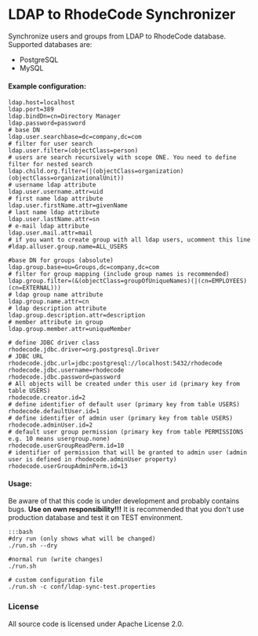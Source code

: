 # LDAP to RhodeCode Synchronizer

Synchronize users and groups from LDAP to RhodeCode database. Supported databases are:

*    PostgreSQL
*    MySQL

#### Example configuration:

    ldap.host=localhost
    ldap.port=389
    ldap.bindDn=cn=Directory Manager
    ldap.password=password
    # base DN
    ldap.user.searchbase=dc=company,dc=com
    # filter for user search
    ldap.user.filter=(objectClass=person)
    # users are search recursively with scope ONE. You need to define filter for nested search
    ldap.child.org.filter=(|(objectClass=organization)(objectClass=organizationalUnit))
    # username ldap attribute
    ldap.user.username.attr=uid
    # first name ldap attribute
    ldap.user.firstName.attr=givenName
    # last name ldap attribute
    ldap.user.lastName.attr=sn
    # e-mail ldap attribute
    ldap.user.mail.attr=mail
    # if you want to create group with all ldap users, ucomment this line
    #ldap.alluser.group.name=ALL_USERS

    #base DN for groups (absolute)
    ldap.group.base=ou=Groups,dc=company,dc=com
    # filter for group mapping (include group names is recommended)
    ldap.group.filter=(&(objectClass=groupOfUniqueNames)(|(cn=EMPLOYEES)(cn=EXTERNAL)))
    # ldap group name attribute
    ldap.group.name.attr=cn
    # ldap description attribute
    ldap.group.description.attr=description
    # member attribute in group
    ldap.group.member.attr=uniqueMember

    # define JDBC driver class
    rhodecode.jdbc.driver=org.postgresql.Driver
    # JDBC URL
    rhodecode.jdbc.url=jdbc:postgresql://localhost:5432/rhodecode
    rhodecode.jdbc.username=rhodecode
    rhodecode.jdbc.password=password
    # All objects will be created under this user id (primary key from table USERS)
    rhodecode.creator.id=2
    # define identifier of default user (primary key from table USERS)
    rhodecode.defaultUser.id=1
    # define identifier of admin user (primary key from table USERS)
    rhodecode.adminUser.id=2
    # default user group permission (primary key from table PERMISSIONS e.g. 10 means usergroup.none)
    rhodecode.userGroupReadPerm.id=10
    # identifier of permission that will be granted to admin user (admin user is defined in rhodecode.adminUser property)
    rhodecode.userGroupAdminPerm.id=13


#### Usage:
Be aware of that this code is under development and probably contains bugs. **Use on own responsibility!!!**
It is recommended that you don't use production database and test it on TEST environment.

    :::bash
    #dry run (only shows what will be changed)
    ./run.sh --dry

    #normal run (write changes)
    ./run.sh

    # custom configuration file
    ./run.sh -c conf/ldap-sync-test.properties

### License

All source code is licensed under Apache License 2.0.
